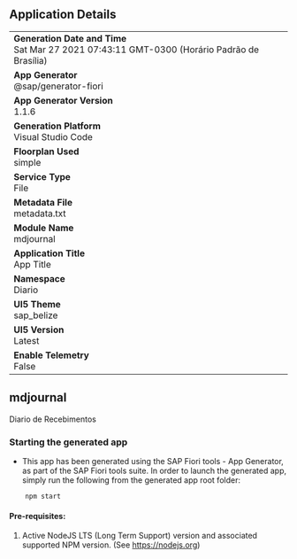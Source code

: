 ## Application Details
|               |
| ------------- |
|**Generation Date and Time**<br>Sat Mar 27 2021 07:43:11 GMT-0300 (Horário Padrão de Brasília)|
|**App Generator**<br>@sap/generator-fiori|
|**App Generator Version**<br>1.1.6|
|**Generation Platform**<br>Visual Studio Code|
|**Floorplan Used**<br>simple|
|**Service Type**<br>File|
|**Metadata File**<br>metadata.txt
|**Module Name**<br>mdjournal|
|**Application Title**<br>App Title|
|**Namespace**<br>Diario|
|**UI5 Theme**<br>sap_belize|
|**UI5 Version**<br>Latest|
|**Enable Telemetry**<br>False|

## mdjournal

Diario de Recebimentos

### Starting the generated app

-   This app has been generated using the SAP Fiori tools - App Generator, as part of the SAP Fiori tools suite.  In order to launch the generated app, simply run the following from the generated app root folder:

```
    npm start
```


#### Pre-requisites:

1. Active NodeJS LTS (Long Term Support) version and associated supported NPM version.  (See https://nodejs.org)


